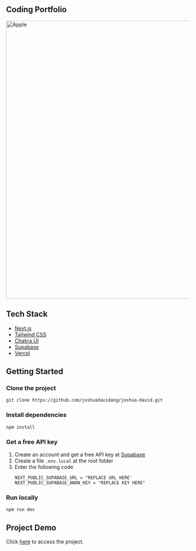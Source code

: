 ## Coding Portfolio

<img src="https://user-images.githubusercontent.com/54788382/235352684-9e6ff14a-4b67-47a0-bb05-3884317690a3.png" alt="Apple" width="760" />

## Tech Stack
- [Next.js](https://nextjs.org)
- [Tailwind CSS](https://nextjs.org)
- [Chakra UI](https://chakra-ui.com)
- [Supabase](https://supabase.com)
- [Vercel](https://vercel.com)

## Getting Started

### Clone the project
```
git clone https://github.com/joshuadavidang/joshua-david.git
```

### Install dependencies
```
npm install
```

### Get a free API key

1. Create an account and get a free API key at [Supabase](https://supabase.com)
2. Create a file `.env.local` at the root folder
2. Enter the following code
   ```
   NEXT_PUBLIC_SUPABASE_URL = "REPLACE URL HERE'
   NEXT_PUBLIC_SUPABASE_ANON_KEY = "REPLACE KEY HERE"
   ```

### Run locally
```
npm run dev
```


## Project Demo
Click [here](https://joshuadavid.dev) to access the project.
